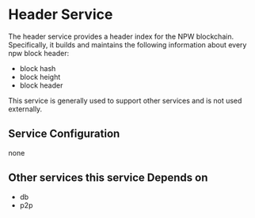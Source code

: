 # Header Service

The header service provides a header index for the NPW blockchain. Specifically, it builds and maintains the following information about every npw block header:

- block hash
- block height
- block header

This service is generally used to support other services and is not used externally.

## Service Configuration

none

## Other services this service Depends on

- db
- p2p

